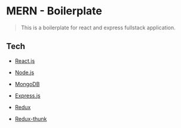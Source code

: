 # MERN - Boilerplate
> This is a boilerplate for react and express fullstack application.

## Tech
- [React.js]
- [Node.js]
- [MongoDB]
- [Express.js]
- [Redux]
- [Redux-thunk]

   [React.js]: <https://reactjs.org>
   [Node.js]: <https://nodejs.org>
   [MongoDB]: <https://www.mongodb.com>
   [Express.js]: <https://expressjs.com>
   [Redux]: <https://react-redux.js.org>
   [Redux-thunk]: <https://github.com/reduxjs/redux-thunk>
